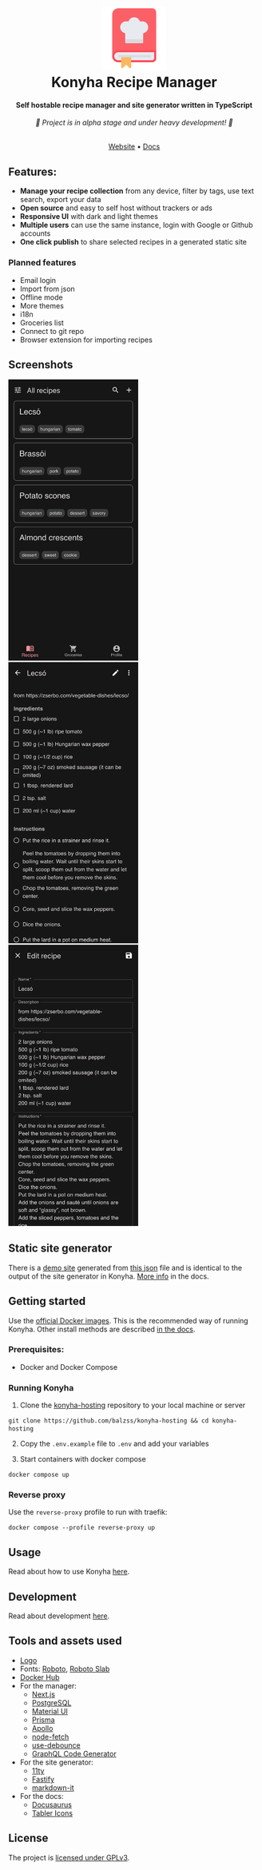 <h1 align="center">
  <br>
  <a href="https://konyha.xyz"><img src="/public/logo128.png" height="128px" width="128px"></a>
  <br>
  Konyha Recipe Manager
  <br>
</h1>

<h4 align="center">Self hostable recipe manager and site generator written in TypeScript</h4>
<div align="center"><i>🚧 Project is in alpha stage and under heavy development! 🚧 </i></div>

<br>
<p align="center">
  <a href="https://konyha.xyz" target="_blank" rel="noopener noreferrer">Website</a> •
  <a href="https://konyha.xyz/docs" target="_blank" rel="noopener noreferrer">Docs</a>
</p>

## Features:

- **Manage your recipe collection** from any device, filter by tags, use text search, export your data
- **Open source** and easy to self host without trackers or ads
- **Responsive UI** with dark and light themes
- **Multiple users** can use the same instance, login with Google or Github accounts
- **One click publish** to share selected recipes in a generated static site

### Planned features

- Email login
- Import from json
- Offline mode
- More themes
- i18n
- Groceries list
- Connect to git repo
- Browser extension for importing recipes

## Screenshots

<p float="left">
  <img src="/sitegen/homepage/static/img/screenshot-manager-home.png" width="260" />
  <img src="/sitegen/homepage/static/img/screenshot-manager-details.png" width="260" />
  <img src="/sitegen/homepage/static/img/screenshot-manager-edit.png" width="260" />
</p>

## Static site generator

There is a [demo site](https://konyha.xyz/demo) generated from [this json](/sitegen/demo.json) file and is identical 
to the output of the site generator in Konyha. [More info](http://localhost:5000/docs/usage/static-site-generator) in
the docs.

## Getting started

Use the [official Docker images](https://hub.docker.com/u/konyha). This is the recommended way of
running Konyha. Other install methods are described [in the docs](https://konyha/xyz/docs/category/setup).

### Prerequisites:

- Docker and Docker Compose

### Running Konyha

1. Clone the [konyha-hosting](https://github.com/balzss/konyha-hosting) repository to your local machine or server

```
git clone https://github.com/balzss/konyha-hosting && cd konyha-hosting
```

2. Copy the `.env.example` file to `.env` and add your variables

3. Start containers with docker compose

```
docker compose up
```

### Reverse proxy

Use the `reverse-proxy` profile to run with traefik:

```
docker compose --profile reverse-proxy up
```

## Usage

Read about how to use Konyha [here](https://konyha/xyz/docs/category/usage).

## Development

Read about development [here](https://konyha/xyz/docs/category/development).

## Tools and assets used

- [Logo](https://www.flaticon.com/premium-icon/recipe-book_5402878)
- Fonts: [Roboto](https://fonts.google.com/specimen/Roboto), [Roboto Slab](https://fonts.google.com/specimen/Roboto+Slab)
- [Docker Hub](https://hub.docker.com/)
- For the manager:
  - [Next.js](https://nextjs.org/)
  - [PostgreSQL](https://www.postgresql.org/)
  - [Material UI](https://mui.com/)
  - [Prisma](https://www.prisma.io/)
  - [Apollo](https://www.apollographql.com/docs/)
  - [node-fetch](https://github.com/node-fetch/node-fetch)
  - [use-debounce](https://github.com/xnimorz/use-debounce)
  - [GraphQL Code Generator](https://www.graphql-code-generator.com/)
- For the site generator:
  - [11ty](https://www.11ty.dev/)
  - [Fastify](https://www.fastify.io/)
  - [markdown-it](https://github.com/markdown-it/markdown-it)
- For the docs:
  - [Docusaurus](https://docusaurus.io/)
  - [Tabler Icons](https://tabler-icons.io/)

## License

The project is [licensed under GPLv3](/LICENSE).

